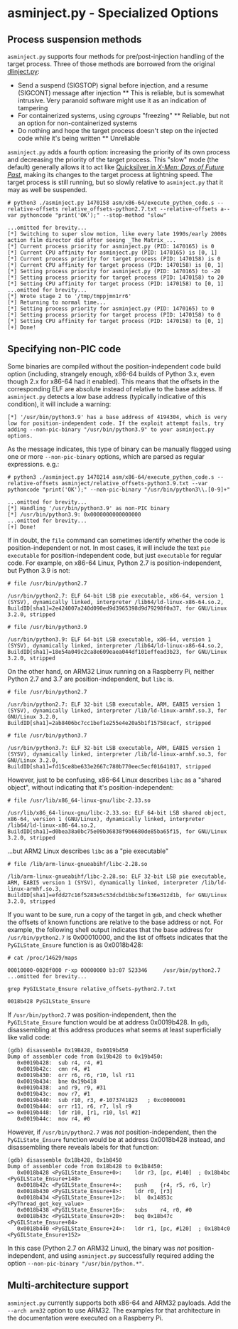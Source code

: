 # asminject.py - Specialized Options

## Process suspension methods

`asminject.py` supports four methods for pre/post-injection handling of the target process. Three of those methods are borrowed from the original [dlinject.py](https://github.com/DavidBuchanan314/dlinject):

* Send a suspend (SIGSTOP) signal before injection, and a resume (SIGCONT) message after injection
** This is reliable, but is somewhat intrusive. Very paranoid software might use it as an indication of tampering
* For containerized systems, using *cgroups* "freezing"
** Reliable, but not an option for non-containerized systems
* Do nothing and hope the target process doesn't step on the injected code while it's being written
** Unreliable

`asminject.py` adds a fourth option: increasing the priority of its own process and decreasing the priority of the target process. This "slow" mode (the default) generally allows it to act like [Quicksilver in _X-Men: Days of Future Past_](https://youtu.be/T9GFyZ5LREQ?t=32), making its changes to the target process at lightning speed. The target process is still running, but so slowly relative to `asminject.py` that it may as well be suspended.

```
# python3 ./asminject.py 1470158 asm/x86-64/execute_python_code.s --relative-offsets relative_offsets-python2.7.txt --relative-offsets a--var pythoncode "print('OK');" --stop-method "slow"

...omitted for brevity...
[*] Switching to super slow motion, like every late 1990s/early 2000s action film director did after seeing _The Matrix_...
[*] Current process priority for asminject.py (PID: 1470165) is 0
[*] Current CPU affinity for asminject.py (PID: 1470165) is [0, 1]
[*] Current process priority for target process (PID: 1470158) is 0
[*] Current CPU affinity for target process (PID: 1470158) is [0, 1]
[*] Setting process priority for asminject.py (PID: 1470165) to -20
[*] Setting process priority for target process (PID: 1470158) to 20
[*] Setting CPU affinity for target process (PID: 1470158) to [0, 1]
...omitted for brevity...
[*] Wrote stage 2 to '/tmp/tmppjmn1rr6'
[*] Returning to normal time...
[*] Setting process priority for asminject.py (PID: 1470165) to 0
[*] Setting process priority for target process (PID: 1470158) to 0
[*] Setting CPU affinity for target process (PID: 1470158) to [0, 1]
[+] Done!
```

## Specifying non-PIC code

Some binaries are compiled without the position-independent code build option (including, strangely enough, x86-64 builds of Python 3.x, even though 2.x for x86-64 had it enabled). This means that the offsets in the corresponding ELF are absolute instead of relative to the base address. If `asminject.py` detects a low base address (typically indicative of this condition), it will include a warning:

```
[*] '/usr/bin/python3.9' has a base address of 4194304, which is very low for position-independent code. If the exploit attempt fails, try adding --non-pic-binary "/usr/bin/python3.9" to your asminject.py options.
```

As the message indicates, this type of binary can be manually flagged using one or more `--non-pic-binary` options, which are parsed as regular expressions. e.g.:

```
# python3 ./asminject.py 1470214 asm/x86-64/execute_python_code.s --relative-offsets asminject/relative_offsets-python3.9.txt --var pythoncode "print('OK');" --non-pic-binary "/usr/bin/python3\\.[0-9]+"

...omitted for brevity...
[*] Handling '/usr/bin/python3.9' as non-PIC binary
[*] /usr/bin/python3.9: 0x0000000000000000
...omitted for brevity...
[+] Done!
```

If in doubt, the `file` command can sometimes identify whether the code is position-independent or not. In most cases, it will include the text `pie executable` for position-independent code, but just `executable` for regular code. For example, on x86-64 Linux, Python 2.7 is position-independent, but Python 3.9 is not:

```
# file /usr/bin/python2.7

/usr/bin/python2.7: ELF 64-bit LSB pie executable, x86-64, version 1 (SYSV), dynamically linked, interpreter /lib64/ld-linux-x86-64.so.2, BuildID[sha1]=2e424007a240d090ed9d3965398d9d79298f0a37, for GNU/Linux 3.2.0, stripped

# file /usr/bin/python3.9

/usr/bin/python3.9: ELF 64-bit LSB executable, x86-64, version 1 (SYSV), dynamically linked, interpreter /lib64/ld-linux-x86-64.so.2, BuildID[sha1]=18e54a049c2ca8e609eaea044df101effead3b23, for GNU/Linux 3.2.0, stripped
```

On the other hand, on ARM32 Linux running on a Raspberry Pi, neither Python 2.7 and 3.7 are position-independent, but `libc` is.

```
# file /usr/bin/python2.7

/usr/bin/python2.7: ELF 32-bit LSB executable, ARM, EABI5 version 1 (SYSV), dynamically linked, interpreter /lib/ld-linux-armhf.so.3, for GNU/Linux 3.2.0, BuildID[sha1]=2ab8406bc7cc1bef1e255e4e20a5b1f15758cacf, stripped

# file /usr/bin/python3.7

/usr/bin/python3.7: ELF 32-bit LSB executable, ARM, EABI5 version 1 (SYSV), dynamically linked, interpreter /lib/ld-linux-armhf.so.3, for GNU/Linux 3.2.0, BuildID[sha1]=fd15ce8be633e2667c780b770eec5ecf01641017, stripped
```

However, just to be confusing, x86-64 Linux describes `libc` as a "shared object", without indicating that it's position-independent:

```
# file /usr/lib/x86_64-linux-gnu/libc-2.33.so

/usr/lib/x86_64-linux-gnu/libc-2.33.so: ELF 64-bit LSB shared object, x86-64, version 1 (GNU/Linux), dynamically linked, interpreter /lib64/ld-linux-x86-64.so.2, BuildID[sha1]=d0bea38a0bc75e09b36838f9b6680de85ba65f15, for GNU/Linux 3.2.0, stripped
```

...but ARM2 Linux describes `libc` as a "pie executable"

```
# file /lib/arm-linux-gnueabihf/libc-2.28.so

/lib/arm-linux-gnueabihf/libc-2.28.so: ELF 32-bit LSB pie executable, ARM, EABI5 version 1 (SYSV), dynamically linked, interpreter /lib/ld-linux-armhf.so.3, BuildID[sha1]=efdd27c16f5283e5c53dcbd1bbc3ef136e312d1b, for GNU/Linux 3.2.0, stripped
```

If you want to be sure, run a copy of the target in `gdb`, and check whether the offsets of known functions are relative to the base address or not. For example, the following shell output indicates that the base address for `/usr/bin/python2.7` is 0x00010000, and the list of offsets indicates that the `PyGILState_Ensure` function is as 0x0018b428:

```
# cat /proc/14629/maps

00010000-0028f000 r-xp 00000000 b3:07 523346     /usr/bin/python2.7
...omitted for brevity...

grep PyGILState_Ensure relative_offsets-python2.7.txt

0018b428 PyGILState_Ensure
```

If `/usr/bin/python2.7` was position-independent, then the `PyGILState_Ensure` function would be at address 0x0019b428. In `gdb`, disassembling at this address produces what seems at least superficially like valid code:

```
(gdb) disassemble 0x19B428, 0x0019b450
Dump of assembler code from 0x19b428 to 0x19b450:
   0x0019b428:	sub	r4, r4, #1
   0x0019b42c:	cmn	r4, #1
   0x0019b430:	orr	r6, r6, r10, lsl r11
   0x0019b434:	bne	0x19b418
   0x0019b438:	and	r9, r9, #31
   0x0019b43c:	mov	r7, #1
   0x0019b440:	sub	r10, r3, #-1073741823	; 0xc0000001
   0x0019b444:	orr	r11, r6, r7, lsl r9
=> 0x0019b448:	ldr	r10, [r1, r10, lsl #2]
   0x0019b44c:	mov	r4, #0
```

However, if `/usr/bin/python2.7` was *not* position-independent, then the `PyGILState_Ensure` function would be at address 0x0018b428 instead, and disassembling there reveals labels for that function:

```
(gdb) disassemble 0x18b428, 0x1b8450
Dump of assembler code from 0x18b428 to 0x1b8450:
   0x0018b428 <PyGILState_Ensure+0>:	ldr	r3, [pc, #140]	; 0x18b4bc <PyGILState_Ensure+148>
   0x0018b42c <PyGILState_Ensure+4>:	push	{r4, r5, r6, lr}
   0x0018b430 <PyGILState_Ensure+8>:	ldr	r0, [r3]
   0x0018b434 <PyGILState_Ensure+12>:	bl	0x14853c <PyThread_get_key_value>
   0x0018b438 <PyGILState_Ensure+16>:	subs	r4, r0, #0
   0x0018b43c <PyGILState_Ensure+20>:	beq	0x18b47c <PyGILState_Ensure+84>
   0x0018b440 <PyGILState_Ensure+24>:	ldr	r1, [pc, #120]	; 0x18b4c0 <PyGILState_Ensure+152>
```

In this case (Python 2.7 on ARM32 Linux), the binary was *not* position-independent, and using `asminject.py` successfully required adding the option `--non-pic-binary "/usr/bin/python.*"`.

## Multi-architecture support

`asminject.py` currently supports both x86-64 and ARM32 payloads. Add the `--arch arm32` option to use ARM32. The examples for that architecture in the documentation were executed on a Raspberry Pi.
